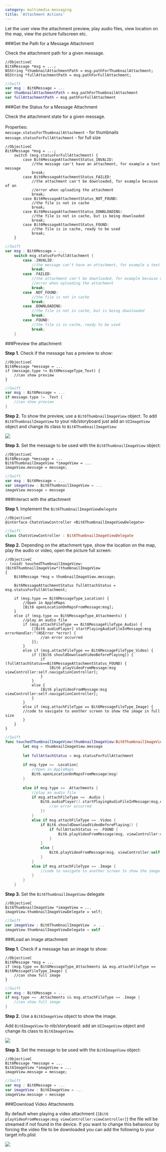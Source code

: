 ```yaml
---
category: multimedia messaging
title: 'Attachment Actions'
---
```


Let the user view the attachment preview, play audio files, view location on the map, view the picture fullscreen etc.

###Get the Path for a Message Attachment

Check the attachment path for a given message. <br>

```objc
//ObjectiveC
Bit6Message *msg = ...;
NSString *thumbnailAttachmentPath = msg.pathForThumbnailAttachment;
NSString *fullAttachmentPath = msg.pathForFullAttachment;
```
```swift
//Swift
var msg : Bit6Message = ...
var thumbnailAttachmentPath = msg.pathForThumbnailAttachment
var fullAttachmentPath = msg.pathForFullAttachment
```


###Get the Status for a Message Attachment

Check the attachment state for a given message. <br><br>
Properties:<br>
`message.statusForThumbnailAttachment` - for thumbnails
`message.statusForFullAttachment` - for full size 

```objc
//ObjectiveC
Bit6Message *msg = ...;
    switch (msg.statusForFullAttachment) {
        case Bit6MessageAttachmentStatus_INVALID:
            //the message can't have an attachment, for example a text message
            break;
        case Bit6MessageAttachmentStatus_FAILED:
            //the attachment can't be downloaded, for example because of an 
            //error when uploading the attachment
            break;
        case Bit6MessageAttachmentStatus_NOT_FOUND:
            //the file is not in cache
            break;
        case Bit6MessageAttachmentStatus_DOWNLOADING:
            //the file is not in cache, but is being downloaded
            break;
        case Bit6MessageAttachmentStatus_FOUND:
            //the file is in cache, ready to be used
            break;
    }
```
```swift
//Swift
var msg : Bit6Message = ...
	switch msg.statusForFullAttachment {
        case .INVALID:
            //the message can't have an attachment, for example a text message
            break;
        case .FAILED:
            //the attachment can't be downloaded, for example because of an
            //error when uploading the attachment
            break;
        case .NOT_FOUND:
            //the file is not in cache
            break;
        case .DOWNLOADING:
            //the file is not in cache, but is being downloaded
            break;
        case .FOUND:
            //the file is in cache, ready to be used
            break;
	}
```



###Preview the attachment

__Step 1.__ Check if the message has a preview to show:

```objc
//ObjectiveC
Bit6Message *message = ...
if (message.type != Bit6MessageType_Text) {
	//can show preview
}
```
```swift
//Swift
var msg : Bit6Message = ...
if message.type != .Text {
	//can show preview
}
```
__Step 2.__ To show the preview, use a `Bit6ThumbnailImageView` object. To add `Bit6ThumbnailImageView` to your nib/storyboard just add an `UIImageView` object and change its class to `Bit6ThumbnailImageView`:

<img class="shot" src="images/thumb_img_view.png"/>

__Step 3.__ Set the message to be used with the `Bit6ThumbnailImageView` object:

```objc
//ObjectiveC
Bit6Message *message = ...
Bit6ThumbnailImageView *imageView = ...
imageView.message = message;
```
```swift
//Swift
var msg : Bit6Message = ...
var imageView : Bit6ThumbnailImageView = ...
imageView.message = message
```


###Interact with the attachment

__Step 1.__ Implement the `Bit6ThumbnailImageViewDelegate`

```objc
//ObjectiveC
@interface ChatsViewController <Bit6ThumbnailImageViewDelegate>
```
```swift
//Swift
class ChatsViewController : Bit6ThumbnailImageViewDelegate
```

__Step 2.__ Depending on the attachment type, show the location on the map, play the audio or video, open the picture full screen:

```objc
//ObjectiveC
- (void) touchedThumbnailImageView:(Bit6ThumbnailImageView*)thumbnailImageView
{
    Bit6Message *msg = thumbnailImageView.message;
    
    Bit6MessageAttachmentStatus fullAttachStatus = msg.statusForFullAttachment;
    
    if (msg.type == Bit6MessageType_Location) {
        //Open in AppleMaps
        [Bit6 openLocationOnMapsFromMessage:msg];
    }
    else if (msg.type == Bit6MessageType_Attachments) {
        //play an audio file
        if (msg.attachFileType == Bit6MessageFileType_Audio) {
            [[Bit6 audioPlayer] startPlayingAudioFileInMessage:msg errorHandler:^(NSError *error) {
                //an error occurred
            }];
        }
        else if (msg.attachFileType == Bit6MessageFileType_Video) {
            if ([Bit6 shouldDownloadVideoBeforePlaying]) {
                if (fullAttachStatus==Bit6MessageAttachmentStatus_FOUND) {
                    [Bit6 playVideoFromMessage:msg viewController:self.navigationController];
                }
            }
            else {
                [Bit6 playVideoFromMessage:msg viewController:self.navigationController];
            }
        }
        else if (msg.attachFileType == Bit6MessageFileType_Image) {
        //code to navigate to another screen to show the image in full size
        }
    }
}
```
```swift
//Swift
func touchedThumbnailImageView(thumbnailImageView:Bit6ThumbnailImageView) {
        let msg = thumbnailImageView.message
        
        let fullAttachStatus = msg.statusForFullAttachment
        
        if msg.type == .Location{
            //Open in AppleMaps
            Bit6.openLocationOnMapsFromMessage(msg)
        }
            
        else if msg.type == .Attachments {
        	//play an audio file
            if msg.attachFileType == .Audio {
                Bit6.audioPlayer().startPlayingAudioFileInMessage(msg,errorHandler: { (error) in
                    //an error occurred
                })
            }
            else if msg.attachFileType == .Video {
                if Bit6.shouldDownloadVideoBeforePlaying() {
                    if fullAttachStatus == .FOUND {
                        Bit6.playVideoFromMessage(msg, viewController:self.navigationController)
                    }
                }
                else {
                    Bit6.playVideoFromMessage(msg, viewController:self.navigationController)
                }
            }
            else if msg.attachFileType == .Image {
                //code to navigate to another screen to show the image in full size
            }
        }
    }
```


__Step 3.__ Set the `Bit6ThumbnailImageView` delegate

```objc
//ObjectiveC
Bit6ThumbnailImageView *imageView = ...
imageView.thumbnailImageViewDelegate = self;
```
```swift
//Swift
var imageView : Bit6ThumbnailImageView  = ...
imageView.thumbnailImageViewDelegate = self
```

###Load an image attachment

__Step 1.__ Check if a message has an image to show:

```objc
//ObjectiveC
Bit6Message *msg = ...
if (msg.type == Bit6MessageType_Attachments && msg.attachFileType == Bit6MessageFileType_Image) {
	//can show full image
}
```
```swift
//Swift
var msg : Bit6Message = ...
if msg.type == .Attachments && msg.attachFileType == .Image {
	//can show full image
}
```
__Step 2.__ Use a `Bit6ImageView` object to show the image.

Add `Bit6ImageView` to nib/storyboard: add an `UIImageView` object and change its class to `Bit6ImageView`.

<img class="shot" src="images/full_image_view.png"/>

__Step 3.__ Set the message to be used with the `Bit6ImageView` object:

```objc
//ObjectiveC
Bit6Message *message = ...
Bit6ImageView *imageView = ...
imageView.message = message;
```
```swift
//Swift
var msg : Bit6Message = ...
var imageView : Bit6ImageView = ...
imageView.message = message
```

###Download Video Attachments

By default when playing a video attachment (`[Bit6 playVideoFromMessage:msg viewController:viewController]`) the file will be streamed if not found in the device. If you want to change this behaviour by forcing the video file to be downloaded you can add the following to your target info.plist

<img class="shot" src="images/download_videos_before_playing.png"/>

